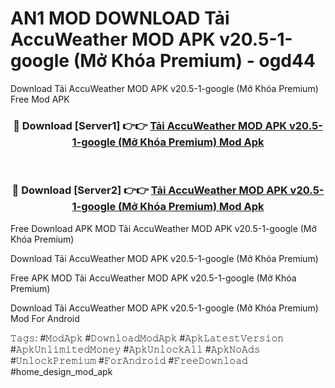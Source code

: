 # AN1 MOD DOWNLOAD Tải AccuWeather MOD APK v20.5-1-google (Mở Khóa Premium) - ogd44
Download Tải AccuWeather MOD APK v20.5-1-google (Mở Khóa Premium) Free Mod APK

<div align="center">
<h3>🔴 Download [Server1] 👉👉 <a href="https://apk-comot.site?title=Tải_AccuWeather_MOD_APK_v20.5-1-google_(Mở_Khóa_Premium)">Tải AccuWeather MOD APK v20.5-1-google (Mở Khóa Premium) Mod Apk</a></h3><br>

<h3>🔴 Download [Server2] 👉👉 <a href="https://apk-comot.site?title=Tải_AccuWeather_MOD_APK_v20.5-1-google_(Mở_Khóa_Premium)">Tải AccuWeather MOD APK v20.5-1-google (Mở Khóa Premium) Mod Apk</a></h3>
</div>


Free Download APK MOD Tải AccuWeather MOD APK v20.5-1-google (Mở Khóa Premium)

Download Tải AccuWeather MOD APK v20.5-1-google (Mở Khóa Premium) 

Free APK MOD Tải AccuWeather MOD APK v20.5-1-google (Mở Khóa Premium) 

Download Tải AccuWeather MOD APK v20.5-1-google (Mở Khóa Premium) Mod For Android

𝚃𝚊𝚐𝚜: #𝙼𝚘𝚍𝙰𝚙𝚔 #𝙳𝚘𝚠𝚗𝚕𝚘𝚊𝚍𝙼𝚘𝚍𝙰𝚙𝚔 #𝙰𝚙𝚔𝙻𝚊𝚝𝚎𝚜𝚝𝚅𝚎𝚛𝚜𝚒𝚘𝚗 #𝙰𝚙𝚔𝚄𝚗𝚕𝚒𝚖𝚒𝚝𝚎𝚍𝙼𝚘𝚗𝚎𝚢 #𝙰𝚙𝚔𝚄𝚗𝚕𝚘𝚌𝚔𝙰𝚕𝚕 #𝙰𝚙𝚔𝙽𝚘𝙰𝚍𝚜 #𝚄𝚗𝚕𝚘𝚌𝚔𝙿𝚛𝚎𝚖𝚒𝚞𝚖 #𝙵𝚘𝚛𝙰𝚗𝚍𝚛𝚘𝚒𝚍 #𝙵𝚛𝚎𝚎𝙳𝚘𝚠𝚗𝚕𝚘𝚊𝚍 #home_design_mod_apk